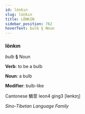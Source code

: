 ```yaml
---
id: lönkın
slug: lönkın
title: LÖNKIN
sidebar_position: 762
hoverText: bulb § Noun
---
```


### lönkın

*bulb* **§** Noun

**Verb**: to be a bulb

**Noun**: a bulb

**Modifier**: bulb-like

Cantonese 鱗莖 leon4 ging3 [lɵnkɪŋ]

*Sino-Tibetan Language Family*